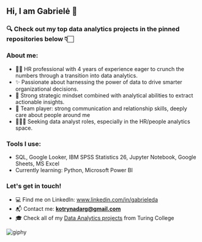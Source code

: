 ## Hi, I am Gabrielė 👋

### 🔍 Check out my top data analytics projects in the pinned repositories below 👇🏻 

### About me:  

- 👯‍♀️ HR professional with 4 years of experience eager to crunch the numbers through a transition into data analytics.
- ✨ Passionate about harnessing the power of data to drive smarter organizational decisions.
- 🧠 Strong strategic mindset combined with analytical abilities to extract actionable insights.
- 💬 Team player: strong communication and relationship skills, deeply care about people around me
- 🕵🏻‍♀️ Seeking data analyst roles, especially in the HR/people analytics space.

### Tools I use: 

- SQL, Google Looker, IBM SPSS Statistics 26, Jupyter Notebook, Google Sheets, MS Excel
- Currently learning: Python, Microsoft Power BI
### Let's get in touch!   
- 💻 Find me on LinkedIn: www.linkedin.com/in/gabrieleda
- 📬 Contact me: **kotrynadarg@gmail.com**
- 🎓 Check all of my [Data Analytics projects](https://github.com/Melisandeimago?tab=repositories) from Turing College

![giphy](https://github.com/Melisandeimago/Melisandeimago/assets/35727932/1b905a49-2d1b-41bc-9f50-efe5783cfd14)

